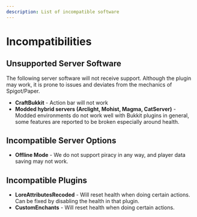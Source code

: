 ```yaml
---
description: List of incompatible software
---
```


# Incompatibilities

## Unsupported Server Software

The following server software will not receive support. Although the plugin may work, it is prone to issues and deviates from the mechanics of Spigot/Paper.

* **CraftBukkit** - Action bar will not work
* **Modded hybrid servers (Arclight, Mohist, Magma, CatServer)** - Modded environments do not work well with Bukkit plugins in general, some features are reported to be broken especially around health.

## Incompatible Server Options

* **Offline Mode** - We do not support piracy in any way, and player data saving may not work.

## Incompatible Plugins

* **LoreAttributesRecoded** - Will reset health when doing certain actions. Can be fixed by disabling the health in that plugin.
* **CustomEnchants** - Will reset health when doing certain actions.
